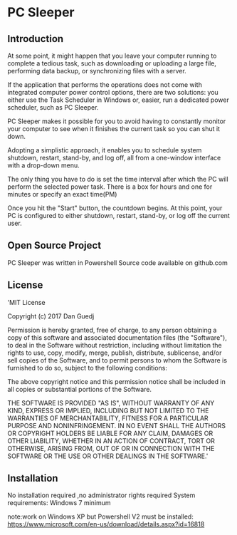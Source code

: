 # PC Sleeper

## Introduction

At some point, it might happen that you leave your computer running to complete a tedious task, such as downloading or uploading a large file, performing data backup, or synchronizing files with a server.

If the application that performs the operations does not come with integrated computer power control options, there are two solutions: you either use the Task Scheduler in Windows or, easier, run a dedicated power scheduler, such as PC Sleeper.

PC Sleeper makes it possible for you to avoid having to constantly  monitor your computer to see when it finishes the current task so you can shut it down.

Adopting a simplistic approach, it enables you to schedule system shutdown, restart, stand-by, and log off, all from a one-window interface with a drop-down menu.

The only thing you have to do is set the time interval after which the PC will perform the selected power task. There is a box for hours and one for minutes or specify an exact time(PM)

Once you hit the "Start" button, the countdown begins. At this point, your PC is configured to either shutdown, restart, stand-by, or log off the current user.

## Open Source Project

PC Sleeper was written in Powershell
Source code available on github.com

## License

'MIT License

Copyright (c) 2017 Dan Guedj

Permission is hereby granted, free of charge, to any person obtaining a copy
of this software and associated documentation files (the "Software"), to deal
in the Software without restriction, including without limitation the rights
to use, copy, modify, merge, publish, distribute, sublicense, and/or sell
copies of the Software, and to permit persons to whom the Software is
furnished to do so, subject to the following conditions:

The above copyright notice and this permission notice shall be included in all
copies or substantial portions of the Software.

THE SOFTWARE IS PROVIDED "AS IS", WITHOUT WARRANTY OF ANY KIND, EXPRESS OR
IMPLIED, INCLUDING BUT NOT LIMITED TO THE WARRANTIES OF MERCHANTABILITY,
FITNESS FOR A PARTICULAR PURPOSE AND NONINFRINGEMENT. IN NO EVENT SHALL THE
AUTHORS OR COPYRIGHT HOLDERS BE LIABLE FOR ANY CLAIM, DAMAGES OR OTHER
LIABILITY, WHETHER IN AN ACTION OF CONTRACT, TORT OR OTHERWISE, ARISING FROM,
OUT OF OR IN CONNECTION WITH THE SOFTWARE OR THE USE OR OTHER DEALINGS IN THE
SOFTWARE.'

## Installation

No installation required ,no administrator rights required 
System requirements:
Windows 7 minimum 

note:work on Windows XP but Powershell V2 must be installed:
https://www.microsoft.com/en-us/download/details.aspx?id=16818
